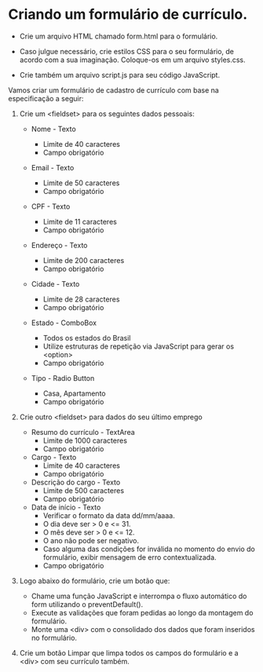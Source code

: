 # Criando um formulário de currículo.

- Crie um arquivo HTML chamado form.html para o formulário.
- Caso julgue necessário, crie estilos CSS para o seu formulário, de acordo com a sua imaginação. Coloque-os em um arquivo styles.css.

- Crie também um arquivo script.js para seu código JavaScript.

Vamos criar um formulário de cadastro de currículo com base na especificação a seguir:

1. Crie um \<fieldset> para os seguintes dados pessoais:

   - Nome - Texto

     - Limite de 40 caracteres
     - Campo obrigatório

   - Email - Texto

     - Limite de 50 caracteres
     - Campo obrigatório

   - CPF - Texto

     - Limite de 11 caracteres
     - Campo obrigatório

   - Endereço - Texto

     - Limite de 200 caracteres
     - Campo obrigatório

   - Cidade - Texto

     - Limite de 28 caracteres
     - Campo obrigatório

   - Estado - ComboBox

     - Todos os estados do Brasil
     - Utilize estruturas de repetição via JavaScript para gerar os \<option>
     - Campo obrigatório

   - Tipo - Radio Button
     - Casa, Apartamento
     - Campo obrigatório

2. Crie outro \<fieldset> para dados do seu último emprego

   - Resumo do currículo - TextArea
     - Limite de 1000 caracteres
     - Campo obrigatório
   - Cargo - Texto
     - Limite de 40 caracteres
     - Campo obrigatório
   - Descrição do cargo - Texto
     - Limite de 500 caracteres
     - Campo obrigatório
   - Data de início - Texto
     - Verificar o formato da data dd/mm/aaaa.
     - O dia deve ser > 0 e <= 31.
     - O mês deve ser > 0 e <= 12.
     - O ano não pode ser negativo.
     - Caso alguma das condições for inválida no momento do envio do formulário, exibir mensagem de erro contextualizada.
     - Campo obrigatório

3. Logo abaixo do formulário, crie um botão que:

   - Chame uma função JavaScript e interrompa o fluxo automático do form utilizando o preventDefault().
   - Execute as validações que foram pedidas ao longo da montagem do formulário.
   - Monte uma \<div> com o consolidado dos dados que foram inseridos no formulário.

4. Crie um botão Limpar que limpa todos os campos do formulário e a \<div> com seu currículo também.
